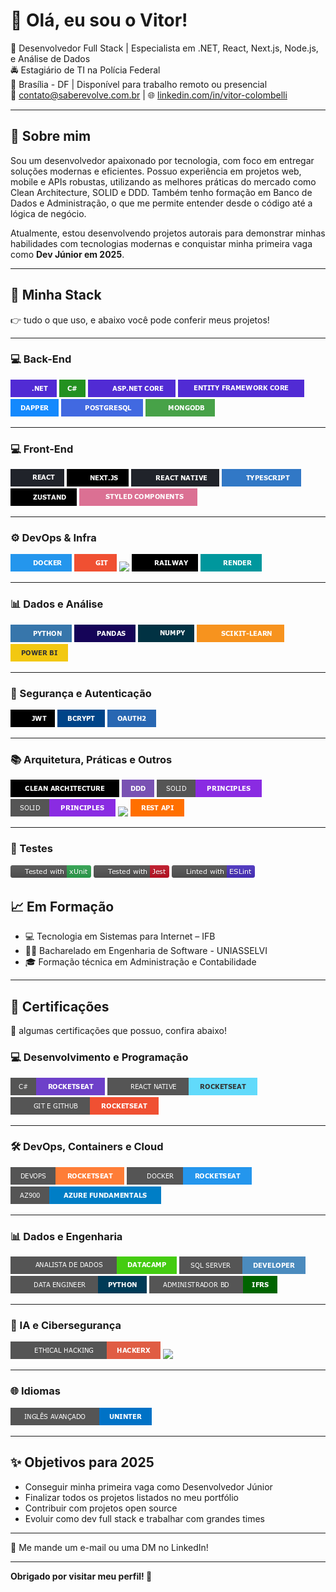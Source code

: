 # 👋 Olá, eu sou o Vitor!

🎯 Desenvolvedor Full Stack | Especialista em .NET, React, Next.js, Node.js, e Análise de Dados  
🚔 Estagiário de TI na Polícia Federal  
📍 Brasília - DF | Disponível para trabalho remoto ou presencial  
📧 contato@saberevolve.com.br | 🌐 [linkedin.com/in/vitor-colombelli](https://linkedin.com/in/vitor-colombelli)  

---

## 🚀 Sobre mim

Sou um desenvolvedor apaixonado por tecnologia, com foco em entregar soluções modernas e eficientes. Possuo experiência em projetos web, mobile e APIs robustas, utilizando as melhores práticas do mercado como Clean Architecture, SOLID e DDD. Também tenho formação em Banco de Dados e Administração, o que me permite entender desde o código até a lógica de negócio.

Atualmente, estou desenvolvendo projetos autorais para demonstrar minhas habilidades com tecnologias modernas e conquistar minha primeira vaga como **Dev Júnior em 2025**.

---

## 🧰 Minha Stack

👉 tudo o que uso, e abaixo você pode conferir meus projetos!

---

### 💻 Back-End

<div align="left">
  <img src="https://raw.githubusercontent.com/imvitorxz/imvitorxz/main/imgshields/back-end/dotnet.png" />
  <img src="https://raw.githubusercontent.com/imvitorxz/imvitorxz/main/imgshields/back-end/csharp.png" />
  <img src="https://raw.githubusercontent.com/imvitorxz/imvitorxz/main/imgshields/back-end/aspdotnet.png" />
  <img src="https://raw.githubusercontent.com/imvitorxz/imvitorxz/main/imgshields/back-end/ef.png" />
  <img src="https://raw.githubusercontent.com/imvitorxz/imvitorxz/main/imgshields/back-end/dapper.png" />
  <img src="https://raw.githubusercontent.com/imvitorxz/imvitorxz/main/imgshields/back-end/psql.png" />
  <img src="https://raw.githubusercontent.com/imvitorxz/imvitorxz/main/imgshields/back-end/mongodb.png" />
</div>

---

### 💻 Front-End

<div align="left">
  <img src="https://raw.githubusercontent.com/imvitorxz/imvitorxz/main/imgshields/front-end/react.png" />
  <img src="https://raw.githubusercontent.com/imvitorxz/imvitorxz/main/imgshields/front-end/next.png" />
  <img src="https://raw.githubusercontent.com/imvitorxz/imvitorxz/main/imgshields/front-end/rn.png" />
  <img src="https://raw.githubusercontent.com/imvitorxz/imvitorxz/main/imgshields/front-end/ts.png" />
  <img src="https://raw.githubusercontent.com/imvitorxz/imvitorxz/main/imgshields/front-end/zustand.png" />
  <img src="https://raw.githubusercontent.com/imvitorxz/imvitorxz/main/imgshields/front-end/sc.png" />
</div>

---

### ⚙️ DevOps & Infra

<div align="left">
  <img src="https://raw.githubusercontent.com/imvitorxz/imvitorxz/main/imgshields/devops-infra/docker.png" />
  <img src="https://raw.githubusercontent.com/imvitorxz/imvitorxz/main/imgshields/devops-infra/git.png" />
  <img src="https://raw.githubusercontent.com/imvitorxz/imvitorxz/main/imgshields/devops-infra/github-actions.png" />
  <img src="https://raw.githubusercontent.com/imvitorxz/imvitorxz/main/imgshields/devops-infra/railway.png" />
  <img src="https://raw.githubusercontent.com/imvitorxz/imvitorxz/main/imgshields/devops-infra/render.png" />
</div>

---

### 📊 Dados e Análise

<div align="left">
  <img src="https://raw.githubusercontent.com/imvitorxz/imvitorxz/main/imgshields/data-analysis/python.png" />
  <img src="https://raw.githubusercontent.com/imvitorxz/imvitorxz/main/imgshields/data-analysis/pandas.png" />
  <img src="https://raw.githubusercontent.com/imvitorxz/imvitorxz/main/imgshields/data-analysis/numpy.png" />
  <img src="https://raw.githubusercontent.com/imvitorxz/imvitorxz/main/imgshields/data-analysis/scikit.png" />
  <img src="https://raw.githubusercontent.com/imvitorxz/imvitorxz/main/imgshields/data-analysis/power-bi.png" />
</div>

---

### 🔐 Segurança e Autenticação

<div align="left">
  <img src="https://raw.githubusercontent.com/imvitorxz/imvitorxz/main/imgshields/security/jwt.png" />
  <img src="https://raw.githubusercontent.com/imvitorxz/imvitorxz/main/imgshields/security/bcrypt.png" />
  <img src="https://raw.githubusercontent.com/imvitorxz/imvitorxz/main/imgshields/security/oauth2.png" />
</div>

---

### 📚 Arquitetura, Práticas e Outros

<div align="left">
  <img src="https://raw.githubusercontent.com/imvitorxz/imvitorxz/main/imgshields/arch/clean.png" />
  <img src="https://raw.githubusercontent.com/imvitorxz/imvitorxz/main/imgshields/arch/ddd.png" />
  <img src="https://raw.githubusercontent.com/imvitorxz/imvitorxz/main/imgshields/arch/solid.png" />
  <img src="https://raw.githubusercontent.com/imvitorxz/imvitorxz/main/imgshields/arch/principles.png" />
  <img src="https://raw.githubusercontent.com/imvitorxz/imvitorxz/main/imgshields/arch/websockets.png" />
  <img src="https://raw.githubusercontent.com/imvitorxz/imvitorxz/main/imgshields/arch/rest.png" />
</div>

---

### 🧪 Testes

<div align="left">
  <img src="https://raw.githubusercontent.com/imvitorxz/imvitorxz/main/imgshields/tests/xunit.png" />
  <img src="https://raw.githubusercontent.com/imvitorxz/imvitorxz/main/imgshields/tests/jest.png" />
  <img src="https://raw.githubusercontent.com/imvitorxz/imvitorxz/main/imgshields/tests/eslint.png" />
</div>

## 📈 Em Formação

- 💻 Tecnologia em Sistemas para Internet – IFB  
- 🧑‍🔬 Bacharelado em Engenharia de Software - UNIASSELVI  
- 🎓 Formação técnica em Administração e Contabilidade  

---

## 🏅 Certificações

💪 algumas certificações que possuo, confira abaixo!

### 💻 Desenvolvimento e Programação

<div align="left">
  <img src="https://raw.githubusercontent.com/imvitorxz/imvitorxz/main/imgshields/certifications/csharp.png" />
  <img src="https://raw.githubusercontent.com/imvitorxz/imvitorxz/main/imgshields/certifications/react_native.png" />
  <img src="https://raw.githubusercontent.com/imvitorxz/imvitorxz/main/imgshields/certifications/git.png" />
</div>

---

### 🛠️ DevOps, Containers e Cloud

<div align="left">
  <img src="https://raw.githubusercontent.com/imvitorxz/imvitorxz/main/imgshields/certifications/devops.png" />
  <img src="https://raw.githubusercontent.com/imvitorxz/imvitorxz/main/imgshields/certifications/docker.png" />
  <img src="https://raw.githubusercontent.com/imvitorxz/imvitorxz/main/imgshields/certifications/az900.png" />
</div>

---

### 📊 Dados e Engenharia

<div align="left">
  <img src="https://raw.githubusercontent.com/imvitorxz/imvitorxz/main/imgshields/certifications/data_analysis.png" />
  <img src="https://raw.githubusercontent.com/imvitorxz/imvitorxz/main/imgshields/certifications/sql_server.png" />
  <img src="https://raw.githubusercontent.com/imvitorxz/imvitorxz/main/imgshields/certifications/data_engineer.png" />
  <img src="https://raw.githubusercontent.com/imvitorxz/imvitorxz/main/imgshields/certifications/dba.png" />
</div>

---

### 🤖 IA e Cibersegurança

<div align="left">
  <img src="https://raw.githubusercontent.com/imvitorxz/imvitorxz/main/imgshields/certifications/ethical.png" />
  <img src="https://raw.githubusercontent.com/imvitorxz/imvitorxz/main/imgshields/certifications/ia-fundamentos.png" />
</div>

---

### 🌐 Idiomas

<div align="left">
  <img src="https://raw.githubusercontent.com/imvitorxz/imvitorxz/main/imgshields/certifications/ingles.png" />
</div>

---

## ✨ Objetivos para 2025

- Conseguir minha primeira vaga como Desenvolvedor Júnior  
- Finalizar todos os projetos listados no meu portfólio  
- Contribuir com projetos open source  
- Evoluir como dev full stack e trabalhar com grandes times  

---

📢 Me mande um e-mail ou uma DM no LinkedIn!

---

**Obrigado por visitar meu perfil! 🚀**

